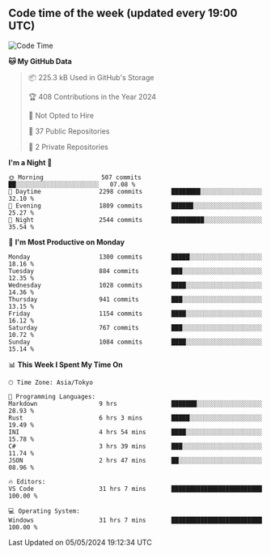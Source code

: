 ## Code time of the week (updated every 19:00 UTC)

<!--START_SECTION:waka-->
![Code Time](http://img.shields.io/badge/Code%20Time-3%2C021%20hrs%205%20mins-blue)

**🐱 My GitHub Data** 

> 📦 225.3 kB Used in GitHub's Storage 
 > 
> 🏆 408 Contributions in the Year 2024
 > 
> 🚫 Not Opted to Hire
 > 
> 📜 37 Public Repositories 
 > 
> 🔑 2 Private Repositories 
 > 
**I'm a Night 🦉** 

```text
🌞 Morning                507 commits         ██░░░░░░░░░░░░░░░░░░░░░░░   07.08 % 
🌆 Daytime                2298 commits        ████████░░░░░░░░░░░░░░░░░   32.10 % 
🌃 Evening                1809 commits        ██████░░░░░░░░░░░░░░░░░░░   25.27 % 
🌙 Night                  2544 commits        █████████░░░░░░░░░░░░░░░░   35.54 % 
```
📅 **I'm Most Productive on Monday** 

```text
Monday                   1300 commits        █████░░░░░░░░░░░░░░░░░░░░   18.16 % 
Tuesday                  884 commits         ███░░░░░░░░░░░░░░░░░░░░░░   12.35 % 
Wednesday                1028 commits        ████░░░░░░░░░░░░░░░░░░░░░   14.36 % 
Thursday                 941 commits         ███░░░░░░░░░░░░░░░░░░░░░░   13.15 % 
Friday                   1154 commits        ████░░░░░░░░░░░░░░░░░░░░░   16.12 % 
Saturday                 767 commits         ███░░░░░░░░░░░░░░░░░░░░░░   10.72 % 
Sunday                   1084 commits        ████░░░░░░░░░░░░░░░░░░░░░   15.14 % 
```


📊 **This Week I Spent My Time On** 

```text
🕑︎ Time Zone: Asia/Tokyo

💬 Programming Languages: 
Markdown                 9 hrs               ███████░░░░░░░░░░░░░░░░░░   28.93 % 
Rust                     6 hrs 3 mins        █████░░░░░░░░░░░░░░░░░░░░   19.49 % 
INI                      4 hrs 54 mins       ████░░░░░░░░░░░░░░░░░░░░░   15.78 % 
C#                       3 hrs 39 mins       ███░░░░░░░░░░░░░░░░░░░░░░   11.74 % 
JSON                     2 hrs 47 mins       ██░░░░░░░░░░░░░░░░░░░░░░░   08.96 % 

🔥 Editors: 
VS Code                  31 hrs 7 mins       █████████████████████████   100.00 % 

💻 Operating System: 
Windows                  31 hrs 7 mins       █████████████████████████   100.00 % 
```


 Last Updated on 05/05/2024 19:12:34 UTC
<!--END_SECTION:waka-->